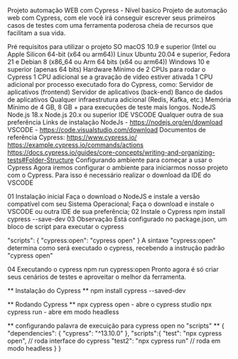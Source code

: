 Projeto automação WEB com Cypress - Nível basíco
Projeto de automação web com Cypress, com ele você irá conseguir escrever seus primeiros casos de testes com uma ferramenta poderosa cheia de recursos que facilitam a sua vida.

Pré requisitos para utilizar o projeto
SO
macOS 10.9 e superior (Intel ou Apple Silicon 64-bit (x64 ou arm64))
Linux Ubuntu 20.04 e superior, Fedora 21 e Debian 8 (x86_64 ou Arm 64 bits (x64 ou arm64))
Windows 10 e superior (apenas 64 bits)
Hardware
Mínimo de 2 CPUs para rodar o Cypress
1 CPU adicional se a gravação de vídeo estiver ativada
1 CPU adicional por processo executado fora do Cypress, como:
Servidor de aplicativos (frontend)
Servidor de aplicativos (back-end)
Banco de dados de aplicativos
Qualquer infraestrutura adicional (Redis, Kafka, etc.)
Memória
Mínimo de 4 GB, 8 GB + para execuções de teste mais longos.
NodeJS
Node.js 18.x
Node.js 20.x ou superior
IDE
VSCODE
Qualquer outra de sua preferência
Links de instalação
NodeJs - https://nodejs.org/en/download
VSCODE - https://code.visualstudio.com/download
Documentos de referência
Cypress:
https://www.cypress.io/
https://example.cypress.io/commands/actions
https://docs.cypress.io/guides/core-concepts/writing-and-organizing-tests#Folder-Structure
Configurando ambiente para começar a usar o Cypress
Agora iremos configurar o ambiente para iniciarmos nosso projeto com o Cypress. Para isso é necessário realizar o download da IDE do VSCODE

01 Instalação inicial
Faça o download o NodeJS e instale a versão compatível com seu Sistema Operacional;
Faça o download e instale o VSCODE ou outra IDE de sua preferência;
02 Instale o Cypress
npm install cypress --save-dev
03 Observação
Está configurado no package.json, um bloco de script para executar o cypress

"scripts": {
    "cypress:open": "cypress open"
  }
A sintaxe "cypress:open" determina como será executado o cypress, recebendo a instrução padrão "cypress open"

04 Executando o cypress
   npm run cypress:open
Pronto agora é só criar seus cenários de testes e aproveitar o melhor da ferramenta.

** Instalação do Cypress **
npm install cypress --saved-dev

** Rodando Cypress **
npx cypress open  - abre o cypress studio
npx cypress run - abre em modo headless

** configurando palavra de execuição para cypress open no "scripts" **
{
  "dependencies": {
    "cypress": "^13.10.0"
  },
  "scripts":{
    "test": "npx cypress open", // roda interface do cypress
    "test2": "npx cypress run"  // roda em modo headless
  }
}


